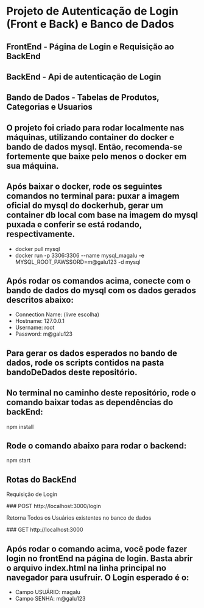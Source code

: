 # Projeto de Autenticação de Login (Front e Back) e Banco de Dados

## FrontEnd - Página de Login e Requisição ao BackEnd

## BackEnd - Api de autenticação de Login

## Bando de Dados - Tabelas de Produtos, Categorias e Usuarios

## O projeto foi criado para rodar localmente nas máquinas, utilizando container do docker e bando de dados mysql. Então, recomenda-se fortemente que baixe pelo menos o docker em sua máquina.

## Após baixar o docker, rode os seguintes comandos no terminal para: puxar a imagem oficial do mysql do dockerhub, gerar um container db local com base na imagem do mysql puxada e conferir se está rodando, respectivamente.

<ul>
    <li>docker pull mysql</li>
    <li>docker run -p 3306:3306 --name mysql_magalu -e MYSQL_ROOT_PAWSSORD=m@galu123 -d mysql</li>
</ul>

## Após rodar os comandos acima, conecte com o bando de dados do mysql com os dados gerados descritos abaixo:

<ul>
<li>Connection Name: (livre escolha)</li>
<li>Hostname: 127.0.0.1</li>
<li>Username: root</li>
<li>Password: m@galu123</li>
</ul>

## Para gerar os dados esperados no bando de dados, rode os scripts contidos na pasta bandoDeDados deste repositório.

## No terminal no caminho deste repositório, rode o comando baixar todas as dependências do backEnd:

<p> npm install </p>

## Rode o comando abaixo para rodar o backend:

<p> npm start</p>

## Rotas do BackEnd

<p>Requisição de Login </p>
### POST
http://localhost:3000/login

<p>Retorna Todos os Usuários existentes no banco de dados </p>
### GET
http://localhost:3000

## Após rodar o comando acima, você pode fazer login no frontEnd na página de login. Basta abrir o arquivo index.html na linha principal no navegador para usufruir. O Login esperado é o:

<ul>
    <li>Campo USUÁRIO: magalu</li>
    <li>Campo SENHA: m@galu123</li>

</ul>
